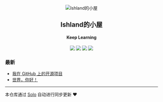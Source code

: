 <p align="center"><img alt="Ishland的小屋" src="https://static.b3log.org/images/brand/solo-32.png"></p><h2 align="center">
Ishland的小屋
</h2>

<h4 align="center">Keep Learning</h4>
<p align="center"><a title="Ishland的小屋" target="_blank" href="https://github.com/Jeffrey-D/solo-blog"><img src="https://img.shields.io/github/last-commit/Jeffrey-D/solo-blog.svg?style=flat-square&color=FF9900"></a>
<a title="GitHub repo size in bytes" target="_blank" href="https://github.com/Jeffrey-D/solo-blog"><img src="https://img.shields.io/github/repo-size/Jeffrey-D/solo-blog.svg?style=flat-square"></a>
<a title="Solo Version" target="_blank" href="https://github.com/b3log/solo/releases"><img src="https://img.shields.io/badge/solo-3.6.5-f1e05a.svg?style=flat-square&color=blueviolet"></a>
<a title="Hits" target="_blank" href="https://github.com/b3log/hits"><img src="https://hits.b3log.org/Jeffrey-D/solo-blog.svg"></a></p>

### 最新

* [我在 GitHub 上的开源项目](http://www.duanzy.xyz/my-github-repos)
* [世界，你好！](http://www.duanzy.xyz/hello-solo)



---

本仓库通过 [Solo](https://github.com/b3log/solo) 自动进行同步更新 ❤️ 